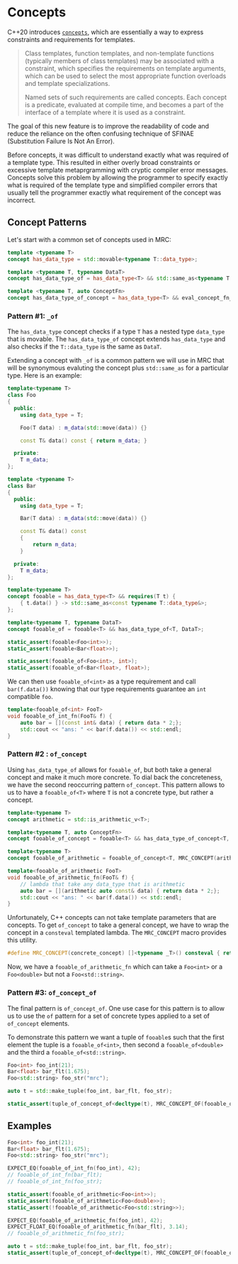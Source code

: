 # Concepts

C++20 introduces [`concepts`](https://en.cppreference.com/w/cpp/language/constraints), which are essentially a way to express constraints and requirements for templates.

> Class templates, function templates, and non-template functions (typically members of class templates) may be associated with a constraint, which specifies the requirements on template arguments, which can be used to select the most appropriate function overloads and template specializations.
>
> Named sets of such requirements are called concepts. Each concept is a predicate, evaluated at compile time, and becomes a part of the interface of a template where it is used as a constraint.

The goal of this new feature is to improve the readability of code and reduce the reliance on the often confusing technique of SFINAE (Substitution Failure Is Not An Error).

Before concepts, it was difficult to understand exactly what was required of a template type. This resulted in either overly broad constraints or excessive template metaprgramming with cryptic compiler error messages. Concepts solve this problem by allowing the programmer to specify exactly what is required of the template type and simplified compiler errors that usually tell the programmer exactly what requirement of the concept was incorrect.

## Concept Patterns

Let's start with a common set of concepts used in MRC:

```c++
template <typename T>
concept has_data_type = std::movable<typename T::data_type>;

template <typename T, typename DataT>
concept has_data_type_of = has_data_type<T> && std::same_as<typename T::data_type, DataT>;

template <typename T, auto ConceptFn>
concept has_data_type_of_concept = has_data_type<T> && eval_concept_fn_v<ConceptFn, typename T::data_type>;
```

### Pattern #1: `_of`

The `has_data_type` concept checks if a type `T` has a nested type `data_type` that is movable. The `has_data_type_of` concept extends `has_data_type` and also checks if the `T::data_type` is the same as `DataT`.

Extending a concept with `_of` is a common pattern we will use in MRC that will be synonymous evaluting the concept plus `std::same_as` for a particular type. Here is an example:

```c++
template<typename T>
class Foo
{
  public:
    using data_type = T;

    Foo(T data) : m_data(std::move(data)) {}

    const T& data() const { return m_data; }

  private:
    T m_data;
};

template <typename T>
class Bar
{
  public:
    using data_type = T;

    Bar(T data) : m_data(std::move(data)) {}

    const T& data() const
    {
        return m_data;
    }

  private:
    T m_data;
};

template<typename T>
concept fooable = has_data_type<T> && requires(T t) {
    { t.data() } -> std::same_as<const typename T::data_type&>;
};

template<typename T, typename DataT>
concept fooable_of = fooable<T> && has_data_type_of<T, DataT>;

static_assert(fooable<Foo<int>>);
static_assert(fooable<Bar<float>>);

static_assert(fooable_of<Foo<int>, int>);
static_assert(fooable_of<Bar<float>, float>);
```

We can then use `fooable_of<int>` as a type requirement and call `bar(f.data())` knowing that our type requirements guarantee an `int` compatible `foo`.

```c++
template<fooable_of<int> FooT>
void fooable_of_int_fn(FooT& f) {
    auto bar = [](const int& data) { return data * 2;};
    std::cout << "ans: " << bar(f.data()) << std::endl;
}
```

### Pattern #2 : `of_concept`

Using `has_data_type_of` allows for `fooable_of`, but both take a general concept and make it much more concrete. To dial back the concreteness, we have the second reoccurring pattern `of_concept`. This pattern allows to us to have a `fooable_of<T>` where `T` is not a concrete type, but rather a concept.

```c++
template<typename T>
concept arithmetic = std::is_arithmetic_v<T>;

template<typename T, auto ConceptFn>
concept fooable_of_concept = fooable<T> && has_data_type_of_concept<T, ConceptFn>;

template<typename T>
concept fooable_of_arithmetic = fooable_of_concept<T, MRC_CONCEPT(arithmetic)>;

template<fooable_of_arithmetic FooT>
void fooable_of_arithmetic_fn(FooT& f) {
    // lambda that take any data_type that is arithmetic
    auto bar = [](arithmetic auto const& data) { return data * 2;};
    std::cout << "ans: " << bar(f.data()) << std::endl;
}
```

Unfortunately, C++ concepts can not take template parameters that are concepts. To get `of_concept` to take a general concept, we have to wrap the concept in a `consteval` templated lambda. The `MRC_CONCEPT` macro provides this utility.

```c++
#define MRC_CONCEPT(concrete_concept) []<typename _T>() consteval { return concrete_concept<_T>; }
```

Now, we have a `fooable_of_arithmetic_fn` which can take a `Foo<int>` or a `Foo<double>` but not a `Foo<std::string>`.

### Pattern #3: `of_concept_of`

The final pattern is `of_concept_of`. One use case for this pattern is to allow us to use the `of` pattern for a set of concrete types applied to a set of `of_concept` elements.

To demonstrate this pattern we want a tuple of `fooable`s such that the first element the tuple is a `fooable_of<int>`, then second a `fooable_of<double>` and the third a `fooable_of<std::string>`.

```c++
Foo<int> foo_int(21);
Bar<float> bar_flt(1.675);
Foo<std::string> foo_str("mrc");

auto t = std::make_tuple(foo_int, bar_flt, foo_str);

static_assert(tuple_of_concept_of<decltype(t), MRC_CONCEPT_OF(fooable_of), int, float, std::string>);
```

## Examples

```c++
Foo<int> foo_int(21);
Bar<float> bar_flt(1.675);
Foo<std::string> foo_str("mrc");

EXPECT_EQ(fooable_of_int_fn(foo_int), 42);
// fooable_of_int_fn(bar_flt);
// fooable_of_int_fn(foo_str);

static_assert(fooable_of_arithmetic<Foo<int>>);
static_assert(fooable_of_arithmetic<Foo<double>>);
static_assert(!fooable_of_arithmetic<Foo<std::string>>);

EXPECT_EQ(fooable_of_arithmetic_fn(foo_int), 42);
EXPECT_FLOAT_EQ(fooable_of_arithmetic_fn(bar_flt), 3.14);
// fooable_of_arithmetic_fn(foo_str);

auto t = std::make_tuple(foo_int, bar_flt, foo_str);
static_assert(tuple_of_concept_of<decltype(t), MRC_CONCEPT_OF(fooable_of), int, float, std::string>);
```
